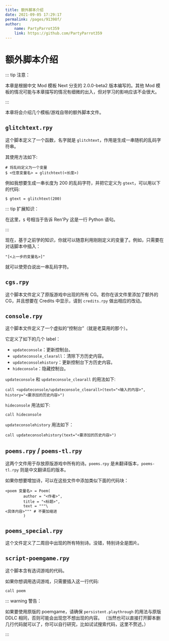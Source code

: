 ```yaml
---
title: 额外脚本介绍
date: 2021-09-05 17:29:17
permalink: /pages/91398f/
author:
    name: PartyParrot359
    link: https://github.com/PartyParrot359
---
```


# 额外脚本介绍

::: tip 注意：

本章是根据中文 Mod 模板 Next 分支的 2.0.0-beta2 版本编写的。其他 Mod 模板的情况可能与本章描写的情况有细微的出入，但对学习的影响应该不会很大。

:::

本章将会介绍几个模板/游戏自带的额外脚本文件。

## `glitchtext.rpy`

这个脚本定义了一个函数，名字就是 `glitchtext`，作用是生成一串随机的乱码字符串。

其使用方法如下:

```renpy
# 将乱码定义为一个变量
$ <任意变量名> = glitchtext(<长度>)
```

例如我想要生成一串长度为 200 的乱码字符，并把它定义为 `gtext`，可以用以下的代码:

```renpy
$ gtext = glitchtext(200)
```

::: tip 扩展知识：

在这里，`$` 号相当于告诉 Ren'Py 这是一行 Python 语句。

:::

现在，基于之前学的知识，你就可以随意利用刚刚定义的变量了。例如，只需要在对话脚本中插入：

```renpy
"[<上一步的变量名>]"
```

就可以使旁白说出一串乱码字符。

## `cgs.rpy`

这个脚本文件定义了原版游戏中出现的所有 CG。若你在该文件里添加了额外的 CG，并且想要在 Credits 中显示，请到 `credits.rpy` 做出相应的改动。

## `console.rpy`

这个脚本文件定义了一个虚拟的“控制台”（就是老莫用的那个）。

它定义了如下的几个 label：

- `updateconsole`：更新控制台。
- `updateconsole_clearall`：清除下方历史内容。
- `updateconsolehistory`：更新控制台下方历史内容。
- `hideconsole`：隐藏控制台。

`updateconsole` 和 `updateconsole_clearall` 的用法如下:

```renpy
call <updateconsole/updateconsole_clearall>(text="<输入的内容>", history="<要添加的历史内容>")
```

`hideconsole` 用法如下:

```renpy
call hideconsole
```

`updateconsolehistory` 用法如下：

```renpy
call updateconsolehistory(text="<要添加的历史内容>")
```

## `poems.rpy` / `poems-tl.rpy`

这两个文件用于存放原版游戏中所有的诗。`poems.rpy` 是未翻译版本，`poems-tl.rpy` 则是中文翻译后的版本。

如果你想要增加诗，可以在这些文件中添加类似下面的代码块：

```renpy
<poem 变量名> = Poem(
        author = "<作者>",
        title = "<标题>",
        text = """\
<具体内容>""" # 不要加缩进
        )
```

## `poems_special.rpy`

这个文件定义了二周目中出现的所有特别诗。没错，特别诗全是图片。

## `script-poemgame.rpy`

这个脚本含有选词游戏的代码。

如果你想调用选词游戏，只需要插入这一行代码:

```renpy
call poem
```

::: warning 警告：

如果要使用原版的 poemgame，请确保 `persistent.playthrough` 的用法与原版 DDLC 相同，否则可能会出现您不想出现的内容。
（当然也可以直接打开脚本删几行代码就可以了，你可以自行研究，比如试试搜索代码，这里不赘述。）

:::
